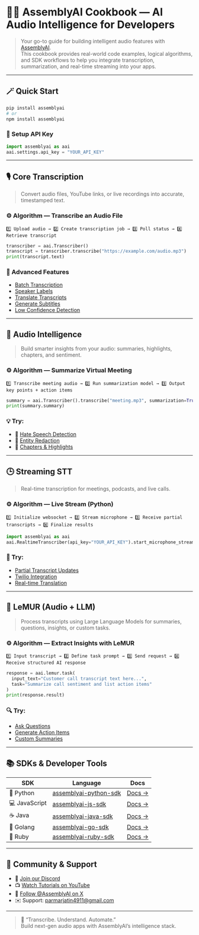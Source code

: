 # 🧑‍🍳 AssemblyAI Cookbook — AI Audio Intelligence for Developers

> Your go-to guide for building intelligent audio features with [AssemblyAI](https://www.assemblyai.com/).  
> This cookbook provides real-world code examples, logical algorithms, and SDK workflows to help you integrate transcription, summarization, and real-time streaming into your apps.

---

## 🪄 Quick Start

```bash
pip install assemblyai
# or
npm install assemblyai
```

### 🔑 Setup API Key
```python
import assemblyai as aai
aai.settings.api_key = "YOUR_API_KEY"
```

---

## 🎙️ Core Transcription

> Convert audio files, YouTube links, or live recordings into accurate, timestamped text.

### ⚙️ Algorithm — Transcribe an Audio File
```text
1️⃣ Upload audio → 2️⃣ Create transcription job → 3️⃣ Poll status → 4️⃣ Retrieve transcript
```

```python
transcriber = aai.Transcriber()
transcript = transcriber.transcribe("https://example.com/audio.mp3")
print(transcript.text)
```

### 🧩 Advanced Features
- [Batch Transcription](#)
- [Speaker Labels](#)
- [Translate Transcripts](#)
- [Generate Subtitles](#)
- [Low Confidence Detection](#)

---

## 🤖 Audio Intelligence

> Build smarter insights from your audio: summaries, highlights, chapters, and sentiment.

### ⚙️ Algorithm — Summarize Virtual Meeting
```text
1️⃣ Transcribe meeting audio → 2️⃣ Run summarization model → 3️⃣ Output key points + action items
```

```python
summary = aai.Transcriber().transcribe("meeting.mp3", summarization=True)
print(summary.summary)
```

### 💡 Try:
- 🧩 [Hate Speech Detection](#)
- 🧩 [Entity Redaction](#)
- 🧩 [Chapters & Highlights](#)

---

## 🕒 Streaming STT

> Real-time transcription for meetings, podcasts, and live calls.

### ⚙️ Algorithm — Live Stream (Python)
```text
1️⃣ Initialize websocket → 2️⃣ Stream microphone → 3️⃣ Receive partial transcripts → 4️⃣ Finalize results
```

```python
import assemblyai as aai
aai.RealtimeTranscriber(api_key="YOUR_API_KEY").start_microphone_stream()
```

### 💬 Try:
- [Partial Transcript Updates](#)
- [Twilio Integration](#)
- [Real-time Translation](#)

---

## 🐾 LeMUR (Audio + LLM)

> Process transcripts using Large Language Models for summaries, questions, insights, or custom tasks.

### ⚙️ Algorithm — Extract Insights with LeMUR
```text
1️⃣ Input transcript → 2️⃣ Define task prompt → 3️⃣ Send request → 4️⃣ Receive structured AI response
```

```python
response = aai.lemur.task(
  input_text="Customer call transcript text here...",
  task="Summarize call sentiment and list action items"
)
print(response.result)
```

### 🔍 Try:
- [Ask Questions](#)
- [Generate Action Items](#)
- [Custom Summaries](#)

---

## 📚 SDKs & Developer Tools

| SDK | Language | Docs |
|------|-----------|------|
| 🐍 Python | [assemblyai-python-sdk](assemblyai-python-sdk) | [Docs →](#) |
| 💻 JavaScript | [assemblyai-js-sdk](assemblyai-js-sdk) | [Docs →](#) |
| ☕ Java | [assemblyai-java-sdk](assemblyai-js-sdk) | [Docs →](#) |
| 🐹 Golang | [assemblyai-go-sdk](assemblyai-go-sdk) | [Docs →](#) |
| 💎 Ruby | [assemblyai-ruby-sdk](assemblyai-ruby-sdk) | [Docs →](#) |

---

## 💬 Community & Support
- 💬 [Join our Discord](#)
- 📺 [Watch Tutorials on YouTube](#)
- 🧠 [Follow @AssemblyAI on X](#)
- ✉️ Support: [parmarjatin4911@gmail.com](mailto:parmarjatin4911@gmail.com)

---

> 🧠 “Transcribe. Understand. Automate.”  
> Build next-gen audio apps with AssemblyAI’s intelligence stack.
